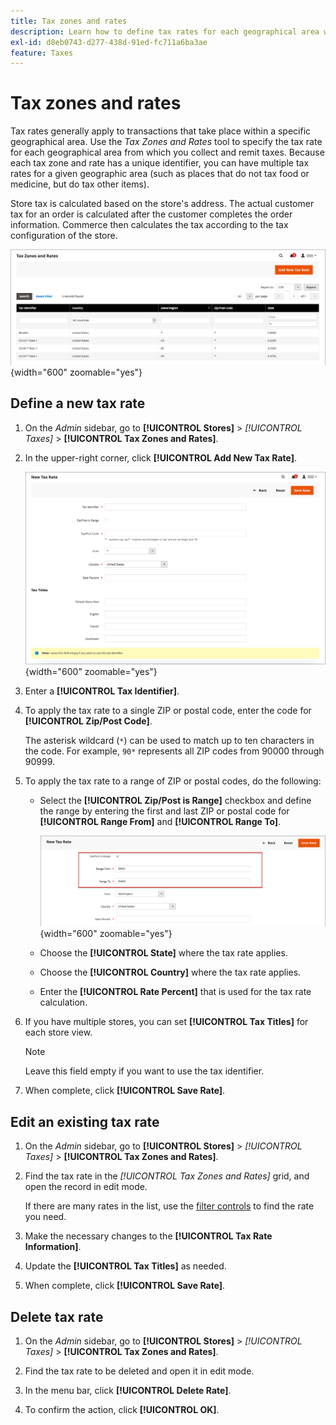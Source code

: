 ```yaml
---
title: Tax zones and rates
description: Learn how to define tax rates for each geographical area where you collect and remit taxes.
exl-id: d8eb0743-d277-438d-91ed-fc711a6ba3ae
feature: Taxes
---
```

# Tax zones and rates

Tax rates generally apply to transactions that take place within a specific geographical area. Use the _Tax Zones and Rates_ tool to specify the tax rate for each geographical area from which you collect and remit taxes. Because each tax zone and rate has a unique identifier, you can have multiple tax rates for a given geographic area (such as places that do not tax food or medicine, but do tax other items).

Store tax is calculated based on the store's address. The actual customer tax for an order is calculated after the customer completes the order information. Commerce then calculates the tax according to the tax configuration of the store.

![Tax Zones and Rates](./assets/tax-zones-rates.png){width="600" zoomable="yes"}

## Define a new tax rate

1. On the _Admin_ sidebar, go to **[!UICONTROL Stores]** > _[!UICONTROL Taxes]_ > **[!UICONTROL Tax Zones and Rates]**.

1. In the upper-right corner, click **[!UICONTROL Add New Tax Rate]**.

   ![New Tax Rate](./assets/tax-rate-new.png){width="600" zoomable="yes"}

1. Enter a **[!UICONTROL Tax Identifier]**.

1. To apply the tax rate to a single ZIP or postal code, enter the code for **[!UICONTROL Zip/Post Code]**.

   The asterisk wildcard (`*`) can be used to match up to ten characters in the code. For example, `90*` represents all ZIP codes from 90000 through 90999.

1. To apply the tax rate to a range of ZIP or postal codes, do the following:

   - Select the **[!UICONTROL Zip/Post is Range]** checkbox and define the range by entering the first and last ZIP or postal code for **[!UICONTROL Range From]** and **[!UICONTROL Range To]**.

      ![ZIP/Post is Range](./assets/tax-rate-new-zip-post-range.png){width="600" zoomable="yes"}

   - Choose the **[!UICONTROL State]** where the tax rate applies.

   - Choose the **[!UICONTROL Country]** where the tax rate applies.

   - Enter the **[!UICONTROL Rate Percent]** that is used for the tax rate calculation.

1. If you have multiple stores, you can set **[!UICONTROL Tax Titles]** for each store view.

   >[!NOTE]
   >
   >Leave this field empty if you want to use the tax identifier.

1. When complete, click **[!UICONTROL Save Rate]**.

## Edit an existing tax rate

1. On the _Admin_ sidebar, go to **[!UICONTROL Stores]** > _[!UICONTROL Taxes]_ > **[!UICONTROL Tax Zones and Rates]**.

1. Find the tax rate in the _[!UICONTROL Tax Zones and Rates]_ grid, and open the record in edit mode.

   If there are many rates in the list, use the [filter controls](../getting-started/admin-grid-controls.md) to find the rate you need.

1. Make the necessary changes to the **[!UICONTROL Tax Rate Information]**.

1. Update the **[!UICONTROL Tax Titles]** as needed.

1. When complete, click **[!UICONTROL Save Rate]**.

## Delete tax rate

1. On the _Admin_ sidebar, go to **[!UICONTROL Stores]** > _[!UICONTROL Taxes]_ > **[!UICONTROL Tax Zones and Rates]**.

1. Find the tax rate to be deleted and open it in edit mode.

1. In the menu bar, click **[!UICONTROL Delete Rate]**.

1. To confirm the action, click **[!UICONTROL OK]**.
